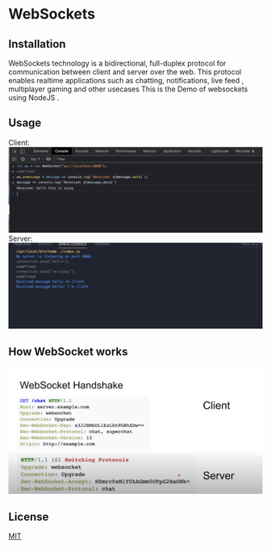 # WebSockets



## Installation

WebSockets technology is a bidirectional, full-duplex protocol for communication between client and server over the web. This protocol enables realtime applications such as chatting, notifications, live feed , multiplayer gaming and other usecases This is the Demo of websockets using NodeJS .


## Usage
Client:
<br>
<img src='assets/client.png'/>
<br>
Server:
<br>
<img src='assets/server.png'/>

## How WebSocket works
<img src='assets/working1.png'/>

## License

[MIT](https://choosealicense.com/licenses/mit/)
